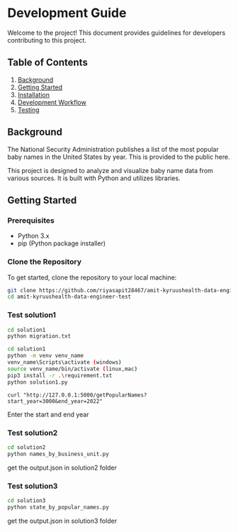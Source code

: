 # Development Guide

Welcome to the project! This document provides guidelines for developers contributing to this project.

## Table of Contents

1. [Background](#background)
2. [Getting Started](#getting-started)
3. [Installation](#installation)
4. [Development Workflow](#development-workflow)
5. [Testing](#testing)


## Background

The National Security Administration publishes a list of the most popular baby names in the United States by year. This is provided to the public here.

This project is designed to analyze and visualize baby name data from various sources. It is built with Python and utilizes libraries.

## Getting Started

### Prerequisites

- Python 3.x
- pip (Python package installer)

### Clone the Repository

To get started, clone the repository to your local machine:

```bash
git clone https://github.com/riyasapit28467/amit-kyruushealth-data-engineer-test
cd amit-kyruushealth-data-engineer-test


```
### Test solution1
```bash
cd solution1
python migration.txt
```

```bash 
cd solution1
python -m venv venv_name
venv_name\Scripts\activate (windows)
source venv_name/bin/activate (linux,mac)
pip3 install -r .\requirement.txt
python solution1.py
```

```test
curl "http://127.0.0.1:5000/getPopularNames?start_year=3000&end_year=2022"
````

Enter the start and end year

### Test solution2

```bash 
cd solution2
python names_by_business_unit.py

```
get the output.json in solution2 folder

### Test solution3

```bash 
cd solution3
python state_by_popular_names.py

```
get the output.json in solution3 folder